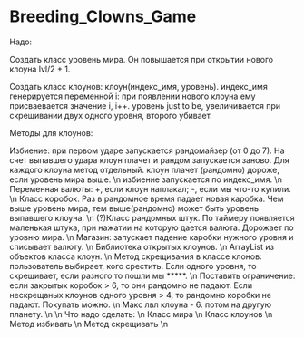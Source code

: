 # Breeding_Clowns_Game 
Надо:

Создать класс уровень мира. Он повышается при открытии нового клоуна lvl/2 + 1.

Создать класс клоунов: клоун(индекс_имя, уровень). индекс_имя генерируется переменной i: при появлении нового клоуна ему присваевается значение i, i++. уровень just to be, увеличивается при скрещивании двух одного уровня, второго убивает. 

Методы для клоунов: 

Избиение: при первом ударе запускается рандомайзер (от 0 до 7). На счет выпавшего удара клоун плачет и рандом запускается заново. Для каждого клоуна метод отдельный. клоун плачет (рандомно) дороже, если уровень мира выше. \n
избиение запускается по индекс_имя. \n
Переменная валюты: +, если клоун наплакал; -, если мы что-то купили. \n
Класс коробок. Раз в рандомное время падает новая каробка. Чем выше уровень мира, тем выше(рандомно) может быть уровень выпавшего клоуна. \n
(?)Класс рандомных штук. По таймеру появляется маленькая штука, при нажатии на которую дается валюта. Дорожает по уровню мира. \n
Магазин: запускает падение каробки нужного уровня и списывает валюту. \n
Библиотека открытых клоунов. \n
ArrayList из объектов класса клоун. \n
Метод скрещивания в классе клонов: пользователь выбирает, кого срестить. Если одного уровня, то скрещивает, если разного то пошли мы *****. \n
Поставить ограничение: если закрытых коробок > 6, то они рандомно не падают. Если нескрещаных клоунов одного уровня > 4, то рандомно коробки не падают. Покупать можно. \n
Макс лвл клоуна - 6. потом на другую планету. \n
\n
Что надо сделать: \n
Класс мира \n
Класс клоунов \n
Метод избивать \n
Метод скрещивать \n
